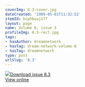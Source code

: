 ```yaml
---
coverImg: 8.3-cover.jpg
dateCreated: '1989-05-01T11:32:52'
itemId: bcphboajs77
layout: page
name: Volume 8, issue 3
profileImg: 8.3-rect.jpg
tags:
- hasAuthor: dreamnetwork
- hasTag: dream-network-volume-8
- hasTag: dreamnetwork
type: post
urlSlug: '8.3'
---
```

<img class="card-journal-img" src="../images/8.3-rect.jpg"/><a href="../files/pdfs/Volume_8/8.3-Dream-Network-Bulletin_Volume-8-Number-3.pdf" download="">Download issue 8.3</a><br><a href="../files/pdfs/Volume_8/8.3-Dream-Network-Bulletin_Volume-8-Number-3.pdf">View online</a>